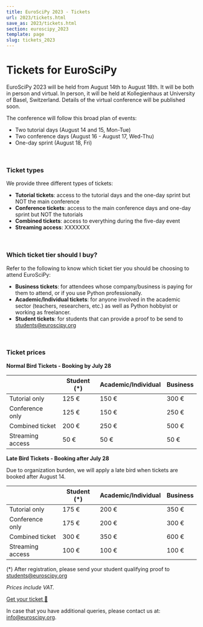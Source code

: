```yaml
---
title: EuroSciPy 2023 - Tickets
url: 2023/tickets.html
save_as: 2023/tickets.html
section: euroscipy_2023
template: page
slug: tickets_2023
---
```


# Tickets for EuroSciPy

EuroSciPy 2023 will be held from August 14th to August 18th. It will be both
in person and virtual. In person, it will be held at Kollegienhaus at
University of Basel, Switzerland. Details of the virtual conference will be
published soon.

The conference will follow this broad plan of events:

- Two tutorial days (August 14 and 15, Mon-Tue)
- Two conference days (August 16 - August 17, Wed-Thu)
- One-day sprint (August 18, Fri)

<br>

### Ticket types

We provide three different types of tickets:

- **Tutorial tickets**: access to the tutorial days and the one-day sprint but NOT
  the main conference
- **Conference tickets**: access to the main conference days and one-day sprint but
  NOT the tutorials
- **Combined tickets**: access to everything during the five-day event
- **Streaming access**: XXXXXXX

<br>

### Which ticket tier should I buy?

Refer to the following to know which ticket tier you should be choosing to
attend EuroSciPy:

- **Business tickets**: for attendees whose company/business is paying for them to
  attend, or if you use Python professionally.
- **Academic/Individual tickets**: for anyone involved in the academic sector
  (teachers, researchers, etc.) as well as Python hobbyist or working as
  freelancer.
- **Student tickets**: for students that can provide a proof to be send to
  <a href="mailto:students@euroscipy.org">students@euroscipy.org</a>

<br>

### Ticket prices

**Normal Bird Tickets - Booking by July 28**

|                  | Student (*) | Academic/Individual | Business |
|------------------|-------------|---------------------|----------|
| Tutorial only    | 125 €       | 150 €               | 300 €    |
| Conference only  | 125 €       | 150 €               | 250 €    |
| Combined ticket  | 200 €       | 250 €               | 500 €    |
| Streaming access | 50 €        | 50 €                | 50 €     |

**Late Bird Tickets - Booking after July 28**

Due to organization burden, we will apply a late bird when tickets are booked
after August 14.

|                  | Student (*) | Academic/Individual | Business |
|------------------|-------------|---------------------|----------|
| Tutorial only    | 175 €       | 200 €               | 350 €    |
| Conference only  | 175 €       | 200 €               | 300 €    |
| Combined ticket  | 300 €       | 350 €               | 600 €    |
| Streaming access | 100 €       | 100 €               | 100 €    |

(*) After registration, please send your student qualifying proof to
<a href="mailto:students@euroscipy.org">students@euroscipy.org</a>

*Prices include VAT.*

<a href="https://ti.to/pysv/euroscipy-2023" class="btn btn-primary btn-lg btn-block active" role="button" aria-pressed="true">Get your ticket 🐍</a>

In case that you have additional queries, please contact us at: <a href="mailto:info@euroscipy.org">info@euroscipy.org</a>.
